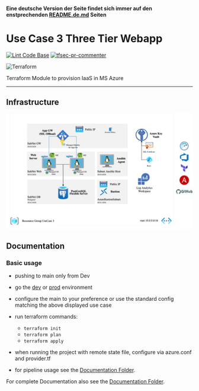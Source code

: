 #### Eine deutsche Version der Seite findet sich immer auf den enstprechenden [README.de.md](README.de.md) Seiten 

# Use Case 3 Three Tier Webapp

[![Lint Code Base](https://github.kyndryl.net/Cloud-Germany/UIT-3-Tier-Webapp/actions/workflows/linter.yml/badge.svg)](https://github.kyndryl.net/Cloud-Germany/UIT-3-Tier-Webapp/actions/workflows/linter.yml)
[![tfsec-pr-commenter](https://github.kyndryl.net/Cloud-Germany/UIT-3-Tier-Webapp/actions/workflows/tfsec_pr_commenter.yml/badge.svg)](https://github.kyndryl.net/Cloud-Germany/UIT-3-Tier-Webapp/actions/workflows/tfsec_pr_commenter.yml)

![Terraform](https://img.shields.io/badge/terraform-%235835CC.svg?style=for-the-badge&logo=terraform&logoColor=white)

Terraform Module to provision IaaS in MS Azure

---

## Infrastructure

![Architecture Overview](Documentation/images/UC3-Architecture.jpg?raw=true "Architecture Overview")

## Documentation

### Basic usage

- pushing to main only from Dev
- go the [dev](Terraform/stage/dev) or [prod](Terraform/stage/prod) environment
- configure the main to your preference or use the standard config matching the above displayed use case
- run terraform commands:
  - `terraform init`
  - `terraform plan`
  - `terraform apply`

- when running the project with remote state file, configure via azure.conf and provider.tf
- for pipeline usage see the [Documentation Folder](/Documentation).

For complete Documentation also see the [Documentation Folder](/Documentation).


